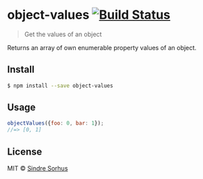 # object-values [![Build Status](https://travis-ci.org/sindresorhus/object-values.svg?branch=master)](https://travis-ci.org/sindresorhus/object-values)

> Get the values of an object

Returns an array of own enumerable property values of an object.


## Install

```sh
$ npm install --save object-values
```


## Usage

```js
objectValues({foo: 0, bar: 1});
//=> [0, 1]
```


## License

MIT © [Sindre Sorhus](http://sindresorhus.com)
